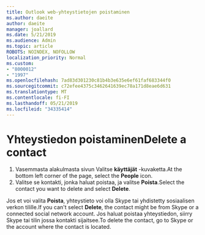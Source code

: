 ```yaml
---
title: Outlook web-yhteystietojen poistaminen
ms.author: daeite
author: daeite
manager: joallard
ms.date: 5/21/2019
ms.audience: Admin
ms.topic: article
ROBOTS: NOINDEX, NOFOLLOW
localization_priority: Normal
ms.custom:
- "8000012"
- "1997"
ms.openlocfilehash: 7ad83d301230c81b4b3e635e6ef61faf683344f0
ms.sourcegitcommit: c72efee4375c3462641639ec78a171d8eae6d631
ms.translationtype: MT
ms.contentlocale: fi-FI
ms.lasthandoff: 05/21/2019
ms.locfileid: "34335414"
---
```

# <a name="delete-a-contact"></a><span data-ttu-id="b2938-102">Yhteystiedon poistaminen</span><span class="sxs-lookup"><span data-stu-id="b2938-102">Delete a contact</span></span>

1. <span data-ttu-id="b2938-103">Vasemmasta alakulmasta sivun Valitse **käyttäjät** -kuvaketta.</span><span class="sxs-lookup"><span data-stu-id="b2938-103">At the bottom left corner of the page, select the **People** icon.</span></span>
2. <span data-ttu-id="b2938-104">Valitse se kontakti, jonka haluat poistaa, ja valitse **Poista**.</span><span class="sxs-lookup"><span data-stu-id="b2938-104">Select the contact you want to delete and select **Delete**.</span></span>

<span data-ttu-id="b2938-105">Jos et voi valita **Poista**, yhteystieto voi olla Skype tai yhdistetty sosiaalisen verkon tilille.</span><span class="sxs-lookup"><span data-stu-id="b2938-105">If you can't select **Delete**, the contact might be from Skype or a connected social network account.</span></span> <span data-ttu-id="b2938-106">Jos haluat poistaa yhteystiedon, siirry Skype tai tilin jossa kontakti sijaitsee.</span><span class="sxs-lookup"><span data-stu-id="b2938-106">To delete the contact, go to Skype or the account where the contact is located.</span></span>